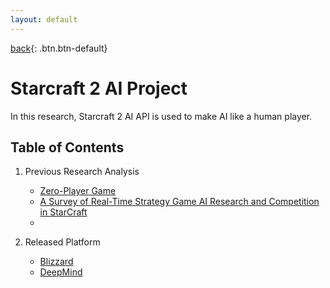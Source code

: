 ```yaml
---
layout: default
---
```

[back](../pmain){: .btn.btn-default}

# Starcraft 2 AI Project


In this research, Starcraft 2 AI API is used to make AI like a human player.

## Table of Contents
1. Previous Research Analysis
	- [Zero-Player Game](./Prev/zero)
	- [A Survey of Real-Time Strategy Game AI Research and Competition in StarCraft](./Prev/surv)
	- 

2. Released Platform 
	- [Blizzard](./Plat/blizNews)
	- [DeepMind](./Plat/deepNews)